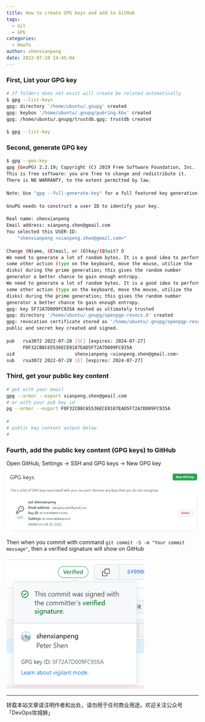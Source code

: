 ```yaml
---
title: How to create GPG keys and add to GitHub
tags:
  - Git
  - GPG
categories:
  - HowTo
author: shenxianpeng
date: 2022-07-28 14:45:04
---
```


### First, List your GPG key

```bash
# If folders does not exist will create be related automatically
$ gpg --list-keys
gpg: directory '/home/ubuntu/.gnupg' created
gpg: keybox '/home/ubuntu/.gnupg/pubring.kbx' created
gpg: /home/ubuntu/.gnupg/trustdb.gpg: trustdb created

$ gpg --list-key
```

### Second, generate GPG key

<!-- more -->

```bash
$ gpg --gen-key
gpg (GnuPG) 2.2.19; Copyright (C) 2019 Free Software Foundation, Inc.
This is free software: you are free to change and redistribute it.
There is NO WARRANTY, to the extent permitted by law.

Note: Use "gpg --full-generate-key" for a full featured key generation dialog.

GnuPG needs to construct a user ID to identify your key.

Real name: shenxianpeng
Email address: xianpeng.shen@gmail.com
You selected this USER-ID:
    "shenxianpeng <xianpeng.shen@gmail.com>"

Change (N)ame, (E)mail, or (O)kay/(Q)uit? O
We need to generate a lot of random bytes. It is a good idea to perform
some other action (type on the keyboard, move the mouse, utilize the
disks) during the prime generation; this gives the random number
generator a better chance to gain enough entropy.
We need to generate a lot of random bytes. It is a good idea to perform
some other action (type on the keyboard, move the mouse, utilize the
disks) during the prime generation; this gives the random number
generator a better chance to gain enough entropy.
gpg: key 5F72A7D009FC935A marked as ultimately trusted
gpg: directory '/home/ubuntu/.gnupg/openpgp-revocs.d' created
gpg: revocation certificate stored as '/home/ubuntu/.gnupg/openpgp-revocs.d/F0F32CB8C65536ECE0187EAD5F72A7D009FC935A.rev'
public and secret key created and signed.

pub   rsa3072 2022-07-28 [SC] [expires: 2024-07-27]
      F0F32CB8C65536ECE0187EAD5F72A7D009FC935A
uid                      shenxianpeng <xianpeng.shen@gmail.com>
sub   rsa3072 2022-07-28 [E] [expires: 2024-07-27]
```

### Third, get your public key content

```bash
# get with your email
gpg --armor --export xianpeng.shen@gmail.com
# or with your pub key id
pg --armor --export F0F32CB8C65536ECE0187EAD5F72A7D009FC935A

#
# public key content output below
#

```

### Fourth, add the public key content (GPG keys) to GitHub

Open GitHub, Settings -> SSH and GPG keys -> New GPG key

![add-gpg-key](create-gpg-keys/add-gpg-key.png)

Then when you commit with command `git commit -S -m "Your commit message"`, then a verified signature will show on GitHub

![verified-signature](create-gpg-keys/verified-signature.png)

---

转载本站文章请注明作者和出处，请勿用于任何商业用途。欢迎关注公众号「DevOps攻城狮」
